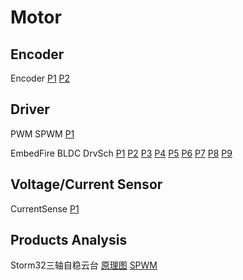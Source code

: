# Motor
## Encoder
Encoder
[P1](https://user-images.githubusercontent.com/32056331/112433924-e063d700-8d7d-11eb-9915-9475f78eb9a4.png)
[P2](https://user-images.githubusercontent.com/32056331/112433959-ec4f9900-8d7d-11eb-9b58-32233ac91ec5.png)

## Driver
PWM
SPWM
[P1](https://user-images.githubusercontent.com/32056331/112958288-e50cfe80-9174-11eb-9361-bb233bdbce91.png)

EmbedFire BLDC DrvSch
[P1](https://user-images.githubusercontent.com/32056331/112434197-405a7d80-8d7e-11eb-8b98-2e6a4eac4bcd.png)
[P2](https://user-images.githubusercontent.com/32056331/112434202-42bcd780-8d7e-11eb-9669-2228633c9f75.png)
[P3](https://user-images.githubusercontent.com/32056331/112434206-43556e00-8d7e-11eb-8778-bd7f0d101a11.png)
[P4](https://user-images.githubusercontent.com/32056331/112434207-43ee0480-8d7e-11eb-858a-c321780ec052.png)
[P5](https://user-images.githubusercontent.com/32056331/112434209-451f3180-8d7e-11eb-9873-9a288a0676d8.png)
[P6](https://user-images.githubusercontent.com/32056331/112434213-45b7c800-8d7e-11eb-9eda-9d48f5da2c0f.png)
[P7](https://user-images.githubusercontent.com/32056331/112434214-46505e80-8d7e-11eb-935e-02e624c11483.png)
[P8](https://user-images.githubusercontent.com/32056331/112434218-46e8f500-8d7e-11eb-8cf8-015b4ac04e6b.png)
[P9](https://user-images.githubusercontent.com/32056331/112434220-47818b80-8d7e-11eb-87c6-f882674719d8.png)

## Voltage/Current Sensor
CurrentSense
[P1](https://user-images.githubusercontent.com/32056331/112567653-2f604980-8e1c-11eb-8d60-7a7c1d410725.png)


## Products Analysis
Storm32三轴自稳云台
[原理图](https://user-images.githubusercontent.com/32056331/112800734-a0189780-90a2-11eb-97fd-ee5a5bdc3293.png)
[SPWM]()
